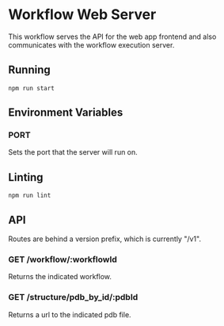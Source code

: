 # Workflow Web Server
This workflow serves the API for the web app frontend and also communicates with the workflow execution server.

## Running
    npm run start

## Environment Variables

### PORT
Sets the port that the server will run on.

## Linting
    npm run lint

## API
Routes are behind a version prefix, which is currently "/v1".

### GET /workflow/:workflowId
Returns the indicated workflow.

### GET /structure/pdb_by_id/:pdbId
Returns a url to the indicated pdb file.
